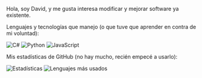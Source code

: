 Hola, soy David, y me gusta interesa modificar y mejorar software ya existente.

Lenguajes y tecnologías que manejo (o que tuve que aprender en contra de mi voluntad):

![C#](https://img.shields.io/badge/C%23-239120?style=for-the-badge&logo=c-sharp&logoColor=white)
![Python](https://img.shields.io/badge/Python-3776AB?style=for-the-badge&logo=python&logoColor=white)
![JavaScript](https://img.shields.io/badge/JavaScript-F7DF1E?style=for-the-badge&logo=javascript&logoColor=black)

Mis estadísticas de GitHub (no hay mucho, recién empecé a usarlo):

![Estadísticas](https://github-readme-stats.vercel.app/api?username=Davidsrs&show_icons=true&theme=radical)
![Lenguajes más usados](https://github-readme-stats.vercel.app/api/top-langs/?username=tuusuario&layout=compact&theme=radical)
